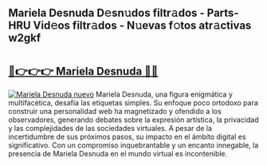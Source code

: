 ## Mariela Desnuda D𝚎sn𝚞dos filtr𝚊dos - Parts-HRU Vid𝚎os filtr𝚊dos - N𝚞evas f𝚘tos atr𝚊ctivas w2gkf

# <h2><a href="http://mb7ytc.tromn.icu/?c=Mariela+Desnuda">🔗👉👉👉 Mariela Desnuda 🔗🔗</a></h2>

[![Mariela Desnuda nuevo](https://i.imgur.com/pEAQMta.gif)](http://mb7ytc.tromn.icu/?c=Mariela+Desnuda)
Mariela Desnuda, una figura enigmática y multifacética, desafía las etiquetas simples. Su enfoque poco ortodoxo para construir una personalidad web ha magnetizado y ofendido a los observadores, generando debates sobre la expresión artística, la privacidad y las complejidades de las sociedades virtuales. A pesar de la incertidumbre de sus próximos pasos, su impacto en el ámbito digital es significativo. Con un compromiso inquebrantable y un encanto innegable, la presencia de Mariela Desnuda en el mundo virtual es incontenible.
